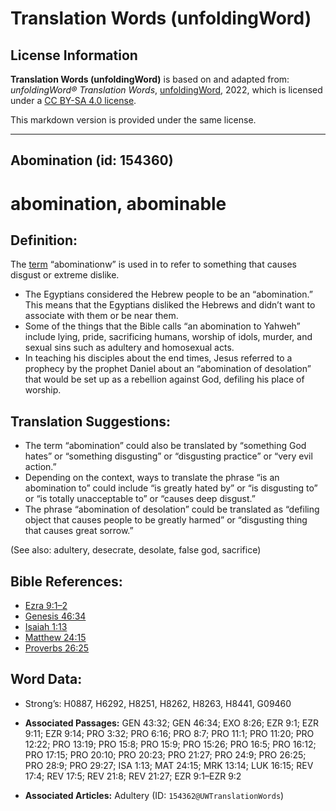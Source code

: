 # Translation Words (unfoldingWord)

## License Information

**Translation Words (unfoldingWord)** is based on and adapted from: _unfoldingWord® Translation Words_, [unfoldingWord](https://unfoldingword.org/utw), 2022, which is licensed under a [CC BY-SA 4.0 license](https://creativecommons.org/licenses/by-sa/4.0/legalcode.en).

This markdown version is provided under the same license.



--------------------------------

## Abomination (id: 154360)

abomination, abominable
=======================

Definition:
-----------

The [term](https://ref.ly/Gen4:4) “abominationw” is used in to refer to something that causes disgust or extreme dislike.

* The Egyptians considered the Hebrew people to be an “abomination.” This means that the Egyptians disliked the Hebrews and didn’t want to associate with them or be near them.
* Some of the things that the Bible calls “an abomination to Yahweh” include lying, pride, sacrificing humans, worship of idols, murder, and sexual sins such as adultery and homosexual acts.
* In teaching his disciples about the end times, Jesus referred to a prophecy by the prophet Daniel about an “abomination of desolation” that would be set up as a rebellion against God, defiling his place of worship.

Translation Suggestions:
------------------------

* The term “abomination” could also be translated by “something God hates” or “something disgusting” or “disgusting practice” or “very evil action.”
* Depending on the context, ways to translate the phrase “is an abomination to” could include “is greatly hated by” or “is disgusting to” or “is totally unacceptable to” or “causes deep disgust.”
* The phrase “abomination of desolation” could be translated as “defiling object that causes people to be greatly harmed” or “disgusting thing that causes great sorrow.”

(See also: adultery, desecrate, desolate, false god, sacrifice)

Bible References:
-----------------

* [Ezra 9:1–2](https://ref.ly/Ezra9:1-Ezra9:2)
* [Genesis 46:34](https://ref.ly/Gen46:34)
* [Isaiah 1:13](https://ref.ly/Isa1:13)
* [Matthew 24:15](https://ref.ly/Matt24:15)
* [Proverbs 26:25](https://ref.ly/Prov26:25)

Word Data:
----------

* Strong’s: H0887, H6292, H8251, H8262, H8263, H8441, G09460

* **Associated Passages:** GEN 43:32; GEN 46:34; EXO 8:26; EZR 9:1; EZR 9:11; EZR 9:14; PRO 3:32; PRO 6:16; PRO 8:7; PRO 11:1; PRO 11:20; PRO 12:22; PRO 13:19; PRO 15:8; PRO 15:9; PRO 15:26; PRO 16:5; PRO 16:12; PRO 17:15; PRO 20:10; PRO 20:23; PRO 21:27; PRO 24:9; PRO 26:25; PRO 28:9; PRO 29:27; ISA 1:13; MAT 24:15; MRK 13:14; LUK 16:15; REV 17:4; REV 17:5; REV 21:8; REV 21:27; EZR 9:1–EZR 9:2
* **Associated Articles:** Adultery (ID: `154362@UWTranslationWords`)

